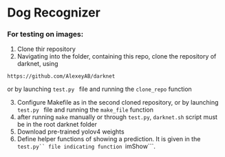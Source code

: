 # Dog Recognizer

### For testing on images:

1. Clone thir repository
2. Navigating into the folder, containing this repo, clone the repository of darknet, using
```
https://github.com/AlexeyAB/darknet
```

or by launching ```test.py ``` file and running the ```clone_repo``` function

3. Configure Makefile as in the second cloned repository, or by launching ```test.py ``` file and running the ```make_file``` function
4. after running ```make``` manually or through ```test.py```, ```darknet.sh``` script must be in the root darknet folder
5. Download pre-trained yolov4 weights
6. Define helper functions of showing a prediction. It is given in the ```test.py`` file indicating function ```imShow```.